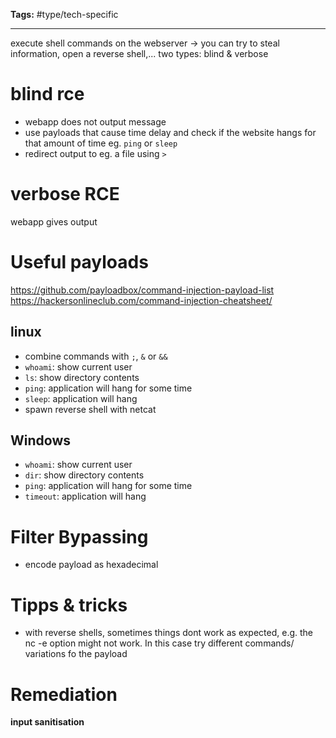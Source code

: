 **Tags:** #type/tech-specific

---

execute shell commands on the webserver
-> you can try to steal information, open a reverse shell,...
two types: blind & verbose
# blind rce
- webapp does not output message
- use payloads that cause time delay and check if the website hangs for that amount of time eg. `ping` or `sleep`
- redirect output to eg. a file using `>` 
# verbose RCE
webapp gives output

# Useful payloads
https://github.com/payloadbox/command-injection-payload-list
https://hackersonlineclub.com/command-injection-cheatsheet/

## linux
- combine commands with `;`, `&` or `&&`
- `whoami`: show current user
- `ls`: show directory contents
- `ping`: application will hang for some time
- `sleep`: application will hang
- spawn reverse shell with netcat
## Windows
- `whoami`: show current user
- `dir`: show directory contents
- `ping`: application will hang for some time
- `timeout`: application will hang
# Filter Bypassing
- encode payload as hexadecimal

# Tipps & tricks
- with reverse shells, sometimes things dont work as expected, e.g. the nc -e option might not work. In this case try different commands/ variations fo the payload
# Remediation
**input sanitisation**

